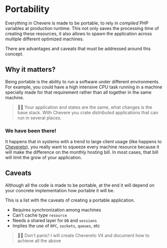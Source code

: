 # Portability

Everything in Chevere is made to be portable, to rely in _compiled_ PHP variables at production runtime. This not only saves the processing time of creating these resources, it also allows to spawn the application across multiple different optimized machines.

There are advantages and caveats that must be addressed around this concept.

## Why it matters?

Being portable is the ability to run a software under different environments. For example, you could have a high intensive CPU task running in a machine specially made for that requirement rather than all together in the same machine.

> 🧔🏾 Your application and states are the same, what changes is the base stack. With Chevere you crate _distributed_ applications that can run in several places.

### We have been there!

It happens that in systems with a trend to large client usage (like happens to [Chevereto](https://chevereto.com/)), you really want to squeeze every machine resource because it will make the difference on the monthly hosting bill. In most cases, that bill will limit the grow of your application.

## Caveats

Although all the code is made to be portable, at the end it will depend on your concrete implementation how portable it will be.

This is a list with the caveats of creating a portable application.

* Requires synchronization among machines
* Can't cache type `resource`
* Needs a shared layer for `DB` and `sessions`
* Implies the use of `RPC`, `sockets`, `queues`, etc

> 🧔🏾 Don't panic! I will create Chevereto V4 and document how to achieve all the above